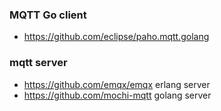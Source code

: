 ### MQTT Go client
- https://github.com/eclipse/paho.mqtt.golang

### mqtt server
- https://github.com/emqx/emqx erlang server
- https://github.com/mochi-mqtt golang server
